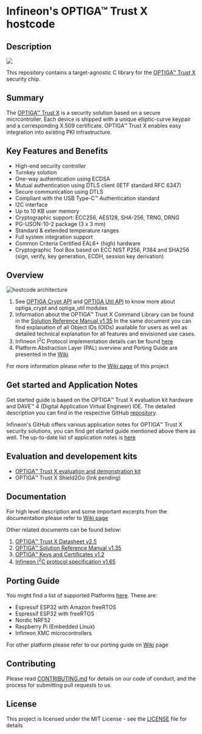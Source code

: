 # Infineon's OPTIGA&trade; Trust X hostcode

## Description

<img src="https://github.com/Infineon/Assets/blob/master/Pictures/OPTIGA-Trust-X.png">

This repository contains a target-agnostic C library for the [OPTIGA™ Trust X](https://www.infineon.com/optiga-trust-x) security chip.

## Summary
The [OPTIGA™ Trust X](https://github.com/Infineon/Assets/raw/master/PDFs/OPTIGA_Trust_X_Datasheet_v2.5.pdf) is a security solution based on a secure micrcontroller. Each device is shipped with a unique elliptic-curve keypair and a corresponding X.509 certificate. OPTIGA™ Trust X enables easy integration into existing PKI infrastructure.

## Key Features and Benefits
* High-end security controller
* Turnkey solution
* One-way authentication using ECDSA
* Mutual authentication using DTLS client (IETF standard RFC 6347)
* Secure communication using DTLS
* Compliant with the USB Type-C™ Authentication standard
* I2C interface
* Up to 10 KB user memory
* Cryptographic support: ECC256, AES128, SHA-256, TRNG, DRNG
* PG-USON-10-2 package (3 x 3 mm)
* Standard & extended temperature ranges
* Full system integration support
* Common Criteria Certified EAL6+ (high) hardware
* Cryptographic Tool Box based on ECC NIST P256, P384 and SHA256 (sign, verify, key generation, ECDH, session key derivation)   

## Overview

![hostcode architecture](https://raw.githubusercontent.com/Infineon/Assets/master/Pictures/optiga_trust_x_stack_generic.jpg)

1. See [OPTIGA Crypt API](https://github.com/Infineon/optiga-trust-x/wiki/OPTIGA-Crypt-API) and [OPTIGA Util API](https://github.com/Infineon/optiga-trust-x/wiki/OPTIGA-Util-API) to know more about optiga_crypt and optiga_util modules
2. Information about the OPTIGA™ Trust X Command Library can be found in the [Solution Reference Manual v1.35](https://github.com/Infineon/Assets/raw/master/PDFs/OPTIGA_Trust_X_SolutionReferenceManual_v1.35.pdf)
In the same document you can find explanation of all Object IDs (OIDs) available for users as well as detailed technical explanation for all features and envisioned use cases.
3. Infineon I<sup>2</sup>C Protocol implementation details can be found [here](https://github.com/Infineon/Assets/raw/master/PDFs/IFXI2CProtocol_v1.65.pdf)
4. Platform Abstraction Layer (PAL) overview and Porting Guide are presented in the [Wiki](https://github.com/Infineon/optiga-trust-x/wiki/Porting-Guide)

For more information please refer to the [Wiki page](https://github.com/Infineon/optiga-trust-x/wiki) of this project

## Get started and Application Notes
Get started guide is based on the OPTIGA™ Trust X evaluation kit hardware and DAVE™ 4 (Digital Application Virtual Engineer) IDE. The detailed description you can find in the respective GitHub [repository](https://github.com/Infineon/getstarted-optiga-trust-x).

Infineon's GitHub offers various application notes for OPTIGA™ Trust X security solutions, you can find get started guide mentioned above there as well. The up-to-date list of application notes is [here](https://github.com/Infineon/appnotes-optiga-trust-x)

## Evaluation and developement kits
* [OPTIGA™ Trust X evaluation and demonstration kit](https://www.infineon.com/cms/en/product/evaluation-boards/optiga-trust-x-eval-kit/)
* OPTIGA™ Trust X Shield2Go (link pending)

## Documentation
For high level description and some important excerpts from the documentation please refer to [Wiki page](https://github.com/Infineon/optiga-trust-x/wiki)

Other related documents can be found below:
1. [OPTIGA™ Trust X Datasheet v2.5](https://github.com/Infineon/Assets/raw/master/PDFs/OPTIGA_Trust_X_Datasheet_v2.5.pdf)
2. [OPTIGA™ Solution Reference Manual v1.35](https://github.com/Infineon/Assets/raw/master/PDFs/OPTIGA_Trust_X_SolutionReferenceManual_v1.35.pdf)
3. [OPTIGA™ Keys and Certificates v1.2](https://github.com/Infineon/Assets/raw/master/PDFs/OPTIGA_Trust_X_KeysAndCertificates_v1.2.pdf)
4. [Infineon I<sup>2</sup>C protocol specification v1.65](https://github.com/Infineon/Assets/raw/master/PDFs/IFXI2CProtocol_v1.65.pdf)

## Porting Guide
You might find a list of supported Platforms [here](https://github.com/Infineon/optiga-trust-x/tree/master/pal). These are:
* Espressif ESP32 with Amazon freeRTOS
* Espressif ESP32 with freeRTOS
* Nordic NRF52
* Raspberry Pi (Embedded Linux)
* Infineon XMC microcontrollers

For other platform please refer to our porting guide on [Wiki](https://github.com/Infineon/optiga-trust-x/wiki/Porting-Guide) page

## Contributing

Please read [CONTRIBUTING.md](CONTRIBUTING.md) for details on our code of conduct, and the process for submitting pull requests to us.

## License
This project is licensed under the MIT License - see the [LICENSE](LICENSE) file for details
